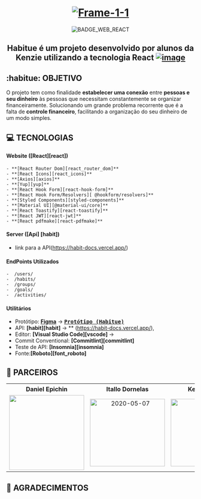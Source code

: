 <div align=center>
<h1  align="center">
<a  href="https://ibb.co/XtrMXZS"><img  src="https://i.ibb.co/GR4N7vc/Frame-1-1.png" alt="Frame-1-1" border="0"></a>
</h1>
</div>
<div align="center">

![BADGE_WEB_REACT] 


<h2 text-align="center">
Habitue é um projeto desenvolvido por alunos da Kenzie utilizando a tecnologia React 
<a href="https://ibb.co/6gXyQBX"><img src="https://i.ibb.co/4P1Fkd1/image.png" alt="image" border="0"></a>
</h2>
</div>

## **:habitue: OBJETIVO**

O projeto tem como finalidade **estabelecer uma conexão** entre **pessoas e seu dinheiro** às pessoas que necessitam constantemente se organizar financeiramente. 
Solucionando um grande problema recorrente que é a falta de **controle financeiro**, facilitando a organização do seu dinheiro de um modo simples.


## **:computer: TECNOLOGIAS**


#### **Website** ([React][react])

    - **[React Router Dom][react_router_dom]**
    - **[React Icons][react_icons]**
    - **[Axios][axios]**
    - **[Yup][yup]**
    - **[React Hook Form][react-hook-form]**
    - **[React Hook Form/Resolvers][ @hookform/resolvers]**
    - **[Styled Components][styled-components]**
    - **[Material UI][@material-ui/core]** 
    - **[React Toastify][react-toastify]**
    - **[React JWT][react-jwt]**
    - **[React pdfmake][react-pdfmake]**

#### **Server** ([Api] [habit])
  - link para a API(https://habit-docs.vercel.app/)

#### **EndPoints Utilizados**
    -  /users/
    -  /habits/
    -  /groups/
    -  /goals/
    -  /activities/
#### **Utilitários**

- Protótipo: **[Figma](https://www.figma.com/)** &rarr; **<kbd>[Protótipo (Habitue)](https://www.figma.com/file/3ApSf8XObPdNFnFC2bIizK/Habitue?node-id=152%3A2)</kbd>**
- API: **[habit][habit]** &rarr; **
(https://habit-docs.vercel.app/),
- Editor: **[Visual Studio Code][vscode]** &rarr;
- Commit Conventional: **[Commitlint][commitlint]**
- Teste de API: **[Insomnia][insomnia]**
- Fonte:**[Roboto][font_roboto]**


## **:star2: PARCEIROS**

<div align=center>

<table style="width:100%">
  <tr align=center>
    <th><strong>Daniel Epichin</strong></th>
    <th><strong>Itallo Dornelas</strong></th>
    <th><strong>Kelsiane Lima</strong></th>
    <th><strong>Lucas Rocha</strong></th>
  </tr>
  <tr align=center>
    <td>
      <a href="https://gitlab.com/daniel_epichin_pena">
        <img width="200" src="https://gitlab.com/uploads/-/system/user/avatar/8108124/avatar.png">
      </a>
    </td>
    <td>
      <a href="https://gitlab.com/Itallo_Dornelas">
<img width="200" height="180" src="https://i.ibb.co/N3gr7GX/2020-05-07.jpg" alt="2020-05-07" border="0">
      </a>
    </td>
    <td>
      <a href="https://gitlab.com/Kelsiane">
        <img width="200" height="180" src="https://secure.gravatar.com/avatar/07dc3607ef6213d8acdae53adae5fe15?s=800&d=identicon">
      </a>
    </td>
    <td>
      <a href="https://gitlab.com/LucasRocha2308">
        <img width="200" height="180" src="https://media-exp3.licdn.com/dms/image/C4D03AQF84tVGwqKeYw/profile-displayphoto-shrink_200_200/0/1539227533243?e=1628726400&v=beta&t=1WZmsUR78mx6S0Ebpi3q0c0K0DVwNQdz1bH1c4j8edo">
      </a>
    </td>
  </tr>
</table>

</div>

## **:star2: AGRADECIMENTOS**


<!-- Badges -->
[BADGE_WEB_REACT]: https://img.shields.io/badge/web-react-blue







